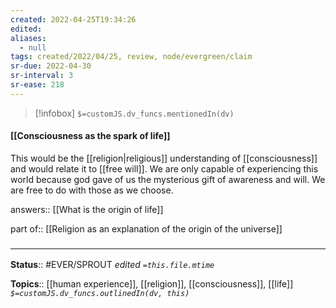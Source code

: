 ```yaml
---
created: 2022-04-25T19:34:26 
edited: 
aliases:
  - null
tags: created/2022/04/25, review, node/evergreen/claim
sr-due: 2022-04-30
sr-interval: 3
sr-ease: 218
---
```

> [!infobox]
`$=customJS.dv_funcs.mentionedIn(dv)`

#### [[Consciousness as the spark of life]]

This would be the [[religion|religious]] understanding of [[consciousness]] and would relate it to [[free will]].
We are only capable of experiencing this world because god gave of us the mysterious gift of awareness and will. We are free to do with those as we choose.

answers:: [[What is the origin of life]]

part of:: [[Religion as an explanation of the origin of the universe]]

### <hr class="footnote"/>

**Status**:: #EVER/SPROUT
*edited `=this.file.mtime`*

**Topics**:: [[human experience]], [[religion]], [[consciousness]], [[life]]
*`$=customJS.dv_funcs.outlinedIn(dv, this)`*
